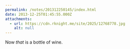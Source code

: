 ```yaml
---
permalink: /notes/201312250145/index.html
date: 2013-12-25T01:45:55.000Z
attachments:
  - url: https://cdn.rknight.me/site/2025/12768778.jpg
    alt: null
---
```


Now *that* is a bottle of wine.
